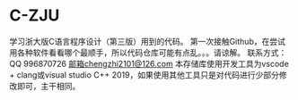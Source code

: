 # C-ZJU
学习浙大版C语言程序设计（第三版）用到的代码。  第一次接触Github，在尝试用各种软件看看哪个最顺手，所以代码仓库可能有点乱。。。请谅解。  联系方式：QQ 996870726
          邮箱chengzhi2101@126.com  本存储库使用开发工具为vscode + clang或visual studio C++ 2019，如果使用其他工具只是对代码进行少部分修改即可，主干相同。
